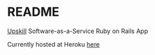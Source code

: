 # README

[Upskill](http://upskillcourses.com) Software-as-a-Service Ruby on Rails App

Currently hosted at Heroku [here](http://still-plateau-61006.herokuapp.com/)